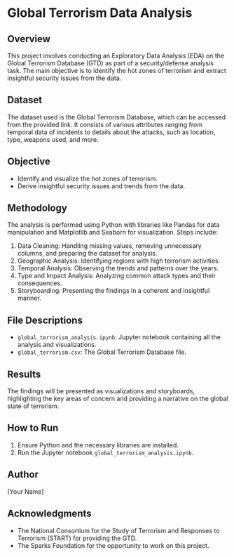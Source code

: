 # Global Terrorism Data Analysis

## Overview

This project involves conducting an Exploratory Data Analysis (EDA) on the Global Terrorism Database (GTD) as part of a security/defense analysis task. The main objective is to identify the hot zones of terrorism and extract insightful security issues from the data.

## Dataset

The dataset used is the Global Terrorism Database, which can be accessed from the provided link. It consists of various attributes ranging from temporal data of incidents to details about the attacks, such as location, type, weapons used, and more.

## Objective

- Identify and visualize the hot zones of terrorism.
- Derive insightful security issues and trends from the data.

## Methodology

The analysis is performed using Python with libraries like Pandas for data manipulation and Matplotlib and Seaborn for visualization. Steps include:

1. Data Cleaning: Handling missing values, removing unnecessary columns, and preparing the dataset for analysis.
2. Geographic Analysis: Identifying regions with high terrorism activities.
3. Temporal Analysis: Observing the trends and patterns over the years.
4. Type and Impact Analysis: Analyzing common attack types and their consequences.
5. Storyboarding: Presenting the findings in a coherent and insightful manner.

## File Descriptions

- `global_terrorism_analysis.ipynb`: Jupyter notebook containing all the analysis and visualizations.
- `global_terrorism.csv`: The Global Terrorism Database file.

## Results

The findings will be presented as visualizations and storyboards, highlighting the key areas of concern and providing a narrative on the global state of terrorism.

## How to Run

1. Ensure Python and the necessary libraries are installed.
2. Run the Jupyter notebook `global_terrorism_analysis.ipynb`.

## Author

[Your Name]

## Acknowledgments

- The National Consortium for the Study of Terrorism and Responses to Terrorism (START) for providing the GTD.
- The Sparks Foundation for the opportunity to work on this project.


